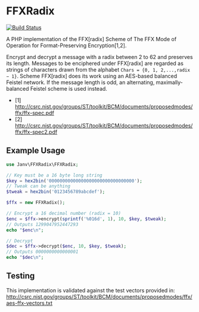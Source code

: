 FFXRadix
========

[![Build Status](https://travis-ci.org/janv/ffxradix.svg?branch=master)](https://travis-ci.org/janv/ffxradix)

A PHP implementation of the FFX\[radix\] Scheme of The FFX Mode of Operation for Format-Preserving Encryption[1,2].

Encrypt and decrypt a message with a radix between 2 to 62 and preserves its length. Messages to be enciphered under
FFX\[radix\] are regarded as strings of characters drawn from the alphabet `Chars = {0, 1, 2,...,radix − 1}`.
Scheme FFX\[radix\] does its work using an AES-based balanced Feistel network. If the message length is odd, an
alternating, maximally-balanced Feistel scheme is used instead.

* [1] http://csrc.nist.gov/groups/ST/toolkit/BCM/documents/proposedmodes/ffx/ffx-spec.pdf
* [2] http://csrc.nist.gov/groups/ST/toolkit/BCM/documents/proposedmodes/ffx/ffx-spec2.pdf


Example Usage
-------------

```php
use Janv\FFXRadix\FFXRadix;

// Key must be a 16 byte long string
$key = hex2bin('00000000000000000000000000000000');
// Tweak can be anything
$tweak = hex2bin('0123456789abcdef');

$ffx = new FFXRadix();

// Encrypt a 16 decimal number (radix = 10)
$enc = $ffx->encrypt(sprintf('%016d', 1), 10, $key, $tweak);
// Outputs 1299047952447293
echo "$enc\n";

// Decrypt
$dec = $ffx->decrypt($enc, 10, $key, $tweak);
// Outputs 0000000000000001
echo "$dec\n";
```

Testing
-------

This implementation is validated against the test vectors provided in:
http://csrc.nist.gov/groups/ST/toolkit/BCM/documents/proposedmodes/ffx/aes-ffx-vectors.txt
